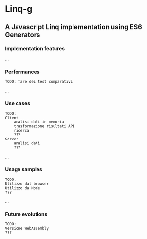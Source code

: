 
# Linq-g


## A Javascript Linq implementation using ES6 Generators


### Implementation features

...

### Performances

    TODO: fare dei test comparativi

...

### Use cases

    TODO:  
    Client
        analisi dati in memoria
        trasformazione risultati API
        ricerca
        ???
    Server  
        analisi dati
        ???
...

### Usage samples

    TODO:  
    Utilizzo dal browser
    Utilizzo da Node
    ???
...

### Future evolutions

    TODO:
    Versione WebAssembly
    ???